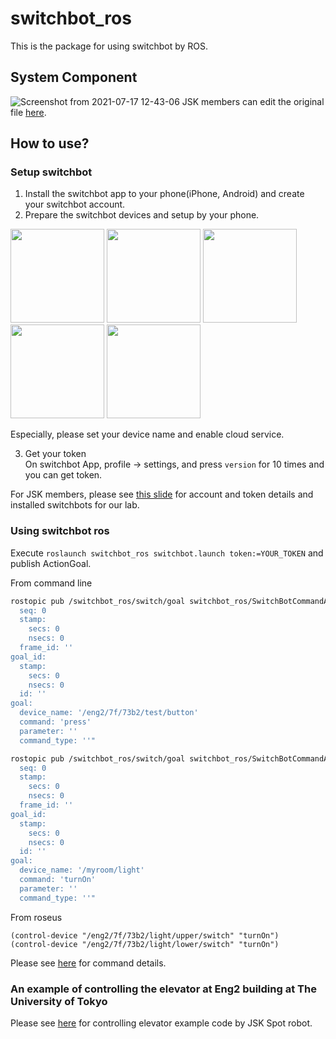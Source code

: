 # switchbot_ros
This is the package for using switchbot by ROS.

## System Component
![Screenshot from 2021-07-17 12-43-06](https://user-images.githubusercontent.com/27789460/126024618-159f57e6-d17e-448f-a606-425b33bc1fff.png)
JSK members can edit the original file [here](https://docs.google.com/presentation/d/18LIq5SMnkFJGJsdDV85V6G5Vyt8o6_0rvvhKwSjwWmk/edit?usp=sharing).

## How to use?
### Setup switchbot
1. Install the switchbot app to your phone(iPhone, Android) and create your switchbot account.  
2. Prepare the switchbot devices and setup by your phone.  

<img src="https://user-images.githubusercontent.com/27789460/121886201-1b0f5700-cd50-11eb-80d2-42cd98554905.PNG" width=150> <img src="https://user-images.githubusercontent.com/27789460/121886458-6164b600-cd50-11eb-81fd-3b9fef35518d.PNG" width=150> <img src="https://user-images.githubusercontent.com/27789460/121886467-6295e300-cd50-11eb-8c33-7fcbcbafb9ac.PNG" width=150> <img src="https://user-images.githubusercontent.com/27789460/121886470-63c71000-cd50-11eb-93a1-274ed98a96e6.PNG" width=150> <img src="https://user-images.githubusercontent.com/27789460/121886477-64f83d00-cd50-11eb-9d51-437b4d18fa8d.PNG" width=150>

Especially, please set your device name and enable cloud service.

3. Get your token  
On switchbot App, profile -> settings, and press `version` for 10 times and you can get token.

For JSK members, please see [this slide](https://docs.google.com/presentation/d/11UkuxVT4u_LcAYJQnPvt4mzxos9Qvflth5hgZmtqmyk/edit?usp=sharing) for account and token details and installed switchbots for our lab.

### Using switchbot ros
Execute `roslaunch switchbot_ros switchbot.launch token:=YOUR_TOKEN` and publish ActionGoal.

From command line
```bash
rostopic pub /switchbot_ros/switch/goal switchbot_ros/SwitchBotCommandActionGoal "header:
  seq: 0
  stamp:
    secs: 0
    nsecs: 0
  frame_id: ''
goal_id:
  stamp:
    secs: 0
    nsecs: 0
  id: ''
goal:
  device_name: '/eng2/7f/73b2/test/button'
  command: 'press'
  parameter: ''
  command_type: ''"
```
```bash
rostopic pub /switchbot_ros/switch/goal switchbot_ros/SwitchBotCommandActionGoal "header:
  seq: 0
  stamp:
    secs: 0
    nsecs: 0
  frame_id: ''
goal_id:
  stamp:
    secs: 0
    nsecs: 0
  id: ''
goal:
  device_name: '/myroom/light'
  command: 'turnOn'
  parameter: ''
  command_type: ''"
```

From roseus
```
(control-device "/eng2/7f/73b2/light/upper/switch" "turnOn")
(control-device "/eng2/7f/73b2/light/lower/switch" "turnOn")
```

Please see [here](https://github.com/OpenWonderLabs/SwitchBotAPI#command-set-for-physical-devices) for command details.


### An example of controlling the elevator at Eng2 building at The University of Tokyo
Please see [here](https://github.com/sktometometo/jsk_robot/blob/develop/spot/jsk_spot_robot/jsk_spot_behaviors/spot_basic_behaviors/src/spot_basic_behaviors/elevator_behavior.py) for controlling elevator example code by JSK Spot robot.
